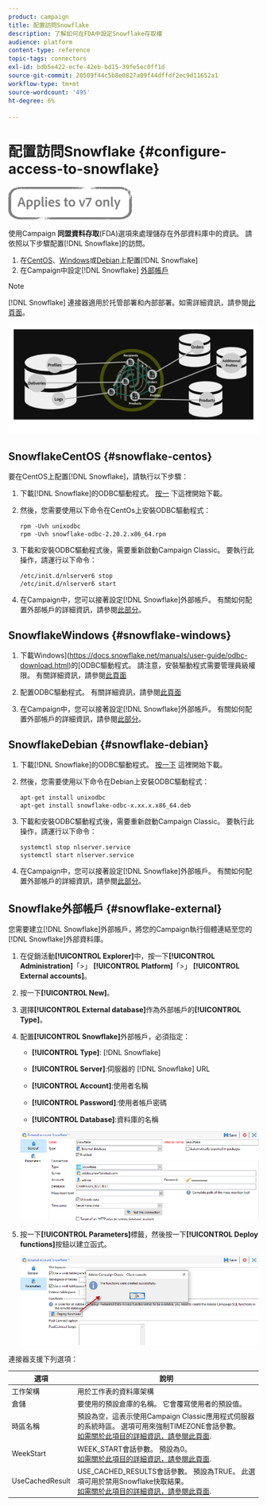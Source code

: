 ```yaml
---
product: campaign
title: 配置訪問Snowflake
description: 了解如何在FDA中設定Snowflake存取權
audience: platform
content-type: reference
topic-tags: connectors
exl-id: bdb5e422-ecfe-42eb-bd15-39fe5ec0ff1d
source-git-commit: 20509f44c5b8e0827a09f44dffdf2ec9d11652a1
workflow-type: tm+mt
source-wordcount: '495'
ht-degree: 6%

---
```


# 配置訪問Snowflake {#configure-access-to-snowflake}

![](../../assets/v7-only.svg)

使用Campaign **同盟資料存取**(FDA)選項來處理儲存在外部資料庫中的資訊。 請依照以下步驟配置[!DNL Snowflake]的訪問。

1. 在[CentOS](#snowflake-centos)、[Windows](#snowflake-windows)或[Debian](#snowflake-debian)上配置[!DNL Snowflake]
1. 在Campaign中設定[!DNL Snowflake] [外部帳戶](#snowflake-external)


>[!NOTE]
>
>[!DNL Snowflake] 連接器適用於托管部署和內部部署。如需詳細資訊，請參閱[此頁面](../../installation/using/capability-matrix.md)。

![](assets/snowflake_3.png)

## SnowflakeCentOS {#snowflake-centos}

要在CentOS上配置[!DNL Snowflake]，請執行以下步驟：

1. 下載[!DNL Snowflake]的ODBC驅動程式。 [按一](https://sfc-repo.snowflakecomputing.com/odbc/linux/latest/snowflake-odbc-2.20.2.x86_64.rpm) 下這裡開始下載。
1. 然後，您需要使用以下命令在CentOs上安裝ODBC驅動程式：

   ```
   rpm -Uvh unixodbc
   rpm -Uvh snowflake-odbc-2.20.2.x86_64.rpm
   ```

1. 下載和安裝ODBC驅動程式後，需要重新啟動Campaign Classic。 要執行此操作，請運行以下命令：

   ```
   /etc/init.d/nlserver6 stop
   /etc/init.d/nlserver6 start
   ```

1. 在Campaign中，您可以接著設定[!DNL Snowflake]外部帳戶。 有關如何配置外部帳戶的詳細資訊，請參閱[此部分](#snowflake-external)。

## SnowflakeWindows {#snowflake-windows}

1. 下載Windows](https://docs.snowflake.net/manuals/user-guide/odbc-download.html)的[ODBC驅動程式。 請注意，安裝驅動程式需要管理員級權限。 有關詳細資訊，請參閱[此頁面](https://docs.snowflake.net/manuals/user-guide/admin-user-management.html)

1. 配置ODBC驅動程式。 有關詳細資訊，請參閱[此頁面](https://docs.snowflake.net/manuals/user-guide/odbc-windows.html#step-2-configure-the-odbc-driver)

1. 在Campaign中，您可以接著設定[!DNL Snowflake]外部帳戶。 有關如何配置外部帳戶的詳細資訊，請參閱[此部分](#snowflake-external)。

## SnowflakeDebian {#snowflake-debian}

1. 下載[!DNL Snowflake]的ODBC驅動程式。 [按一下](https://sfc-repo.snowflakecomputing.com/odbc/linux/latest/index.html) 這裡開始下載。

1. 然後，您需要使用以下命令在Debian上安裝ODBC驅動程式：

   ```
   apt-get install unixodbc
   apt-get install snowflake-odbc-x.xx.x.x86_64.deb
   ```

1. 下載和安裝ODBC驅動程式後，需要重新啟動Campaign Classic。 要執行此操作，請運行以下命令：

   ```
   systemctl stop nlserver.service
   systemctl start nlserver.service
   ```

1. 在Campaign中，您可以接著設定[!DNL Snowflake]外部帳戶。 有關如何配置外部帳戶的詳細資訊，請參閱[此部分](#snowflake-external)。

## Snowflake外部帳戶 {#snowflake-external}

您需要建立[!DNL Snowflake]外部帳戶，將您的Campaign執行個體連結至您的[!DNL Snowflake]外部資料庫。

1. 在促銷活動&#x200B;**[!UICONTROL Explorer]**&#x200B;中，按一下&#x200B;**[!UICONTROL Administration]**「>」 **[!UICONTROL Platform]**「>」 **[!UICONTROL External accounts]**。

1. 按一下&#x200B;**[!UICONTROL New]**。

1. 選擇&#x200B;**[!UICONTROL External database]**&#x200B;作為外部帳戶的&#x200B;**[!UICONTROL Type]**。

1. 配置&#x200B;**[!UICONTROL Snowflake]**&#x200B;外部帳戶，必須指定：

   * **[!UICONTROL Type]**: [!DNL Snowflake]

   * **[!UICONTROL Server]**:伺服器的 [!DNL Snowflake] URL

   * **[!UICONTROL Account]**:使用者名稱

   * **[!UICONTROL Password]**:使用者帳戶密碼

   * **[!UICONTROL Database]**:資料庫的名稱

   ![](assets/snowflake.png)

1. 按一下&#x200B;**[!UICONTROL Parameters]**&#x200B;標籤，然後按一下&#x200B;**[!UICONTROL Deploy functions]**&#x200B;按鈕以建立函式。

   ![](assets/snowflake_2.png)

連接器支援下列選項：

| 選項 | 說明 |
|---|---|
| 工作架構 | 用於工作表的資料庫架構 |
| 倉儲 | 要使用的預設倉庫的名稱。 它會覆寫使用者的預設值。 |
| 時區名稱 | 預設為空，這表示使用Campaign Classic應用程式伺服器的系統時區。 選項可用來強制TIMEZONE會話參數。 <br>[如需關於此項目的詳細資訊，請參閱此頁面](https://docs.snowflake.net/manuals/sql-reference/parameters.html#timezone). |
| WeekStart | WEEK_START會話參數。 預設為0。 <br>[如需關於此項目的詳細資訊，請參閱此頁面](https://docs.snowflake.com/en/sql-reference/parameters.html#week-start). |
| UseCachedResult | USE_CACHED_RESULTS會話參數。 預設為TRUE。 此選項可用於禁用Snowflake快取結果。 <br>[如需關於此項目的詳細資訊，請參閱此頁面](https://docs.snowflake.net/manuals/user-guide/querying-persisted-results.html). |
